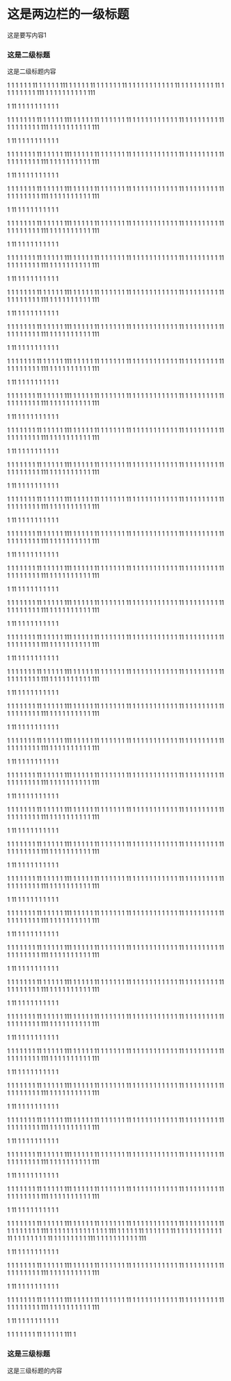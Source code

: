 # 这是两边栏的一级标题
这是要写内容1


### 这是二级标题

这是二级标题内容

1
1
1
1
1
1
11
1
1
1
1
1
111
1
1
1
1
1
11
1
1
1
1
1
1
11
1
1
1
1
1
1
1
1
1
1
1
11
1
1
1
1
1
1
1
1
11
1
1
1
1
1
1
1
1
111
1
1
1
1
1
1
1
1
1
1
111

1
11
1
1
1
1
1
1
1
1
1
1

1
1
1
1
1
1
1
11
1
1
1
1
1
111
1
1
1
1
1
11
1
1
1
1
1
1
11
1
1
1
1
1
1
1
1
1
1
1
11
1
1
1
1
1
1
1
1
11
1
1
1
1
1
1
1
1
111
1
1
1
1
1
1
1
1
1
1
111

1
11
1
1
1
1
1
1
1
1
1
1

1
1
1
1
1
1
1
11
1
1
1
1
1
111
1
1
1
1
1
11
1
1
1
1
1
1
11
1
1
1
1
1
1
1
1
1
1
1
11
1
1
1
1
1
1
1
1
11
1
1
1
1
1
1
1
1
111
1
1
1
1
1
1
1
1
1
1
111

1
11
1
1
1
1
1
1
1
1
1
1

1
1
1
1
1
1
1
11
1
1
1
1
1
111
1
1
1
1
1
11
1
1
1
1
1
1
11
1
1
1
1
1
1
1
1
1
1
1
11
1
1
1
1
1
1
1
1
11
1
1
1
1
1
1
1
1
111
1
1
1
1
1
1
1
1
1
1
111

1
11
1
1
1
1
1
1
1
1
1
1

1
1
1
1
1
1
1
11
1
1
1
1
1
111
1
1
1
1
1
11
1
1
1
1
1
1
11
1
1
1
1
1
1
1
1
1
1
1
11
1
1
1
1
1
1
1
1
11
1
1
1
1
1
1
1
1
111
1
1
1
1
1
1
1
1
1
1
111

1
11
1
1
1
1
1
1
1
1
1
1

1
1
1
1
1
1
1
11
1
1
1
1
1
111
1
1
1
1
1
11
1
1
1
1
1
1
11
1
1
1
1
1
1
1
1
1
1
1
11
1
1
1
1
1
1
1
1
11
1
1
1
1
1
1
1
1
111
1
1
1
1
1
1
1
1
1
1
111

1
11
1
1
1
1
1
1
1
1
1
1

1
1
1
1
1
1
1
11
1
1
1
1
1
111
1
1
1
1
1
11
1
1
1
1
1
1
11
1
1
1
1
1
1
1
1
1
1
1
11
1
1
1
1
1
1
1
1
11
1
1
1
1
1
1
1
1
111
1
1
1
1
1
1
1
1
1
1
111

1
11
1
1
1
1
1
1
1
1
1
1

1
1
1
1
1
1
1
11
1
1
1
1
1
111
1
1
1
1
1
11
1
1
1
1
1
1
11
1
1
1
1
1
1
1
1
1
1
1
11
1
1
1
1
1
1
1
1
11
1
1
1
1
1
1
1
1
111
1
1
1
1
1
1
1
1
1
1
111

1
11
1
1
1
1
1
1
1
1
1
1

1
1
1
1
1
1
1
11
1
1
1
1
1
111
1
1
1
1
1
11
1
1
1
1
1
1
11
1
1
1
1
1
1
1
1
1
1
1
11
1
1
1
1
1
1
1
1
11
1
1
1
1
1
1
1
1
111
1
1
1
1
1
1
1
1
1
1
111

1
11
1
1
1
1
1
1
1
1
1
1

1
1
1
1
1
1
1
11
1
1
1
1
1
111
1
1
1
1
1
11
1
1
1
1
1
1
11
1
1
1
1
1
1
1
1
1
1
1
11
1
1
1
1
1
1
1
1
11
1
1
1
1
1
1
1
1
111
1
1
1
1
1
1
1
1
1
1
111

1
11
1
1
1
1
1
1
1
1
1
1

1
1
1
1
1
1
1
11
1
1
1
1
1
111
1
1
1
1
1
11
1
1
1
1
1
1
11
1
1
1
1
1
1
1
1
1
1
1
11
1
1
1
1
1
1
1
1
11
1
1
1
1
1
1
1
1
111
1
1
1
1
1
1
1
1
1
1
111

1
11
1
1
1
1
1
1
1
1
1
1

1
1
1
1
1
1
1
11
1
1
1
1
1
111
1
1
1
1
1
11
1
1
1
1
1
1
11
1
1
1
1
1
1
1
1
1
1
1
11
1
1
1
1
1
1
1
1
11
1
1
1
1
1
1
1
1
111
1
1
1
1
1
1
1
1
1
1
111

1
11
1
1
1
1
1
1
1
1
1
1

1
1
1
1
1
1
1
11
1
1
1
1
1
111
1
1
1
1
1
11
1
1
1
1
1
1
11
1
1
1
1
1
1
1
1
1
1
1
11
1
1
1
1
1
1
1
1
11
1
1
1
1
1
1
1
1
111
1
1
1
1
1
1
1
1
1
1
111

1
11
1
1
1
1
1
1
1
1
1
1

1
1
1
1
1
1
1
11
1
1
1
1
1
111
1
1
1
1
1
11
1
1
1
1
1
1
11
1
1
1
1
1
1
1
1
1
1
1
11
1
1
1
1
1
1
1
1
11
1
1
1
1
1
1
1
1
111
1
1
1
1
1
1
1
1
1
1
111

1
11
1
1
1
1
1
1
1
1
1
1

1
1
1
1
1
1
1
11
1
1
1
1
1
111
1
1
1
1
1
11
1
1
1
1
1
1
11
1
1
1
1
1
1
1
1
1
1
1
11
1
1
1
1
1
1
1
1
11
1
1
1
1
1
1
1
1
111
1
1
1
1
1
1
1
1
1
1
111

1
11
1
1
1
1
1
1
1
1
1
1

1
1
1
1
1
1
1
11
1
1
1
1
1
111
1
1
1
1
1
11
1
1
1
1
1
1
11
1
1
1
1
1
1
1
1
1
1
1
11
1
1
1
1
1
1
1
1
11
1
1
1
1
1
1
1
1
111
1
1
1
1
1
1
1
1
1
1
111

1
11
1
1
1
1
1
1
1
1
1
1

1
1
1
1
1
1
1
11
1
1
1
1
1
111
1
1
1
1
1
11
1
1
1
1
1
1
11
1
1
1
1
1
1
1
1
1
1
1
11
1
1
1
1
1
1
1
1
11
1
1
1
1
1
1
1
1
111
1
1
1
1
1
1
1
1
1
1
111

1
11
1
1
1
1
1
1
1
1
1
1

1
1
1
1
1
1
1
11
1
1
1
1
1
111
1
1
1
1
1
11
1
1
1
1
1
1
11
1
1
1
1
1
1
1
1
1
1
1
11
1
1
1
1
1
1
1
1
11
1
1
1
1
1
1
1
1
111
1
1
1
1
1
1
1
1
1
1
111

1
11
1
1
1
1
1
1
1
1
1
1

1
1
1
1
1
1
1
11
1
1
1
1
1
111
1
1
1
1
1
11
1
1
1
1
1
1
11
1
1
1
1
1
1
1
1
1
1
1
11
1
1
1
1
1
1
1
1
11
1
1
1
1
1
1
1
1
111
1
1
1
1
1
1
1
1
1
1
111

1
11
1
1
1
1
1
1
1
1
1
1

1
1
1
1
1
1
1
11
1
1
1
1
1
111
1
1
1
1
1
11
1
1
1
1
1
1
11
1
1
1
1
1
1
1
1
1
1
1
11
1
1
1
1
1
1
1
1
11
1
1
1
1
1
1
1
1
111
1
1
1
1
1
1
1
1
1
1
111

1
11
1
1
1
1
1
1
1
1
1
1

1
1
1
1
1
1
1
11
1
1
1
1
1
111
1
1
1
1
1
11
1
1
1
1
1
1
11
1
1
1
1
1
1
1
1
1
1
1
11
1
1
1
1
1
1
1
1
11
1
1
1
1
1
1
1
1
111
1
1
1
1
1
1
1
1
1
1
111

1
11
1
1
1
1
1
1
1
1
1
1

1
1
1
1
1
1
1
11
1
1
1
1
1
111
1
1
1
1
1
11
1
1
1
1
1
1
11
1
1
1
1
1
1
1
1
1
1
1
11
1
1
1
1
1
1
1
1
11
1
1
1
1
1
1
1
1
111
1
1
1
1
1
1
1
1
1
1
111

1
11
1
1
1
1
1
1
1
1
1
1

1
1
1
1
1
1
1
11
1
1
1
1
1
111
1
1
1
1
1
11
1
1
1
1
1
1
11
1
1
1
1
1
1
1
1
1
1
1
11
1
1
1
1
1
1
1
1
11
1
1
1
1
1
1
1
1
111
1
1
1
1
1
1
1
1
1
1
111

1
11
1
1
1
1
1
1
1
1
1
1

1
1
1
1
1
1
1
11
1
1
1
1
1
111
1
1
1
1
1
11
1
1
1
1
1
1
11
1
1
1
1
1
1
1
1
1
1
1
11
1
1
1
1
1
1
1
1
11
1
1
1
1
1
1
1
1
111
1
1
1
1
1
1
1
1
1
1
111

1
11
1
1
1
1
1
1
1
1
1
1

1
1
1
1
1
1
1
11
1
1
1
1
1
111
1
1
1
1
1
11
1
1
1
1
1
1
11
1
1
1
1
1
1
1
1
1
1
1
11
1
1
1
1
1
1
1
1
11
1
1
1
1
1
1
1
1
111
1
1
1
1
1
1
1
1
1
1
111

1
11
1
1
1
1
1
1
1
1
1
1

1
1
1
1
1
1
1
11
1
1
1
1
1
111
1
1
1
1
1
11
1
1
1
1
1
1
11
1
1
1
1
1
1
1
1
1
1
1
11
1
1
1
1
1
1
1
1
11
1
1
1
1
1
1
1
1
111
1
1
1
1
1
1
1
1
1
1
111

1
11
1
1
1
1
1
1
1
1
1
1

1
1
1
1
1
1
1
11
1
1
1
1
1
111
1
1
1
1
1
11
1
1
1
1
1
1
11
1
1
1
1
1
1
1
1
1
1
1
11
1
1
1
1
1
1
1
1
11
1
1
1
1
1
1
1
1
111
1
1
1
1
1
1
1
1
1
1
111

1
11
1
1
1
1
1
1
1
1
1
1

1
1
1
1
1
1
1
11
1
1
1
1
1
111
1
1
1
1
1
11
1
1
1
1
1
1
11
1
1
1
1
1
1
1
1
1
1
1
11
1
1
1
1
1
1
1
1
11
1
1
1
1
1
1
1
1
111
1
1
1
1
1
1
1
1
1
1
111

1
11
1
1
1
1
1
1
1
1
1
1

1
1
1
1
1
1
1
11
1
1
1
1
1
111
1
1
1
1
1
11
1
1
1
1
1
1
11
1
1
1
1
1
1
1
1
1
1
1
11
1
1
1
1
1
1
1
1
11
1
1
1
1
1
1
1
1
111
1
1
1
1
1
1
1
1
1
1
111

1
11
1
1
1
1
1
1
1
1
1
1

1
1
1
1
1
1
1
11
1
1
1
1
1
111
1
1
1
1
1
11
1
1
1
1
1
1
11
1
1
1
1
1
1
1
1
1
1
1
11
1
1
1
1
1
1
1
1
11
1
1
1
1
1
1
1
1
111
1
1
1
1
1
1
1
1
1
1
111

1
11
1
1
1
1
1
1
1
1
1
1

1
1
1
1
1
1
1
11
1
1
1
1
1
111
1
1
1
1
1
11
1
1
1
1
1
1
11
1
1
1
1
1
1
1
1
1
1
1
11
1
1
1
1
1
1
1
1
11
1
1
1
1
1
1
1
1
111
1
1
1
1
1
1
1
1
1
1
111

1
11
1
1
1
1
1
1
1
1
1
1

1
1
1
1
1
1
1
11
1
1
1
1
1
111
1
1
1
1
1
11
1
1
1
1
1
1
11
1
1
1
1
1
1
1
1
1
1
1
11
1
1
1
1
1
1
1
1
11
1
1
1
1
1
1
1
1
111
1
1
1
1
1
1
1
1
1
1
111

1
11
1
1
1
1
1
1
1
1
1
1

1
1
1
1
1
1
1
11
1
1
1
1
1
111
1
1
1
1
1
11
1
1
1
1
1
1
11
1
1
1
1
1
1
1
1
1
1
1
11
1
1
1
1
1
1
1
1
11
1
1
1
1
1
1
1
1
111
1
1
1
1
1
1
1
1
1
1
111

1
11
1
1
1
1
1
1
1
1
1
1

1
1
1
1
1
1
1
11
1
1
1
1
1
111
1
1
1
1
1
11
1
1
1
1
1
1
11
1
1
1
1
1
1
1
1
1
1
1
11
1
1
1
1
1
1
1
1
11
1
1
1
1
1
1
1
1
111
1
1
1
1
1
1
1
1
1
1
1
1
1
1
111
1
1
1
1
1
11
1
1
1
1
1
1
11
1
1
1
1
1
1
1
1
1
1
1
11
1
1
1
1
1
1
1
1
11
1
1
1
1
1
1
1
1
111
1
1
1
1
1
1
1
1
1
1
111

1
11
1
1
1
1
1
1
1
1
1
1

1
1
1
1
1
1
1
11
1
1
1
1
1
111
1
1
1
1
1
11
1
1
1
1
1
1
11
1
1
1
1
1
1
1
1
1
1
1
11
1
1
1
1
1
1
1
1
11
1
1
1
1
1
1
1
1
111
1
1
1
1
1
1
1
1
1
1
111

1
11
1
1
1
1
1
1
1
1
1
1

1
1
1
1
1
1
1
11
1
1
1
1
1
111
1
1
1
1
1
11
1
1
1
1
1
1
11
1
1
1
1
1
1
1
1
1
1
1
11
1
1
1
1
1
1
1
1
11
1
1
1
1
1
1
1
1
111
1
1
1
1
1
1
1
1
1
1
111

1
11
1
1
1
1
1
1
1
1
1
1

1
1
1
1
1
1
1
11
1
1
1
1
1
111
1
























































### 这是三级标题

这是三级标题的内容
